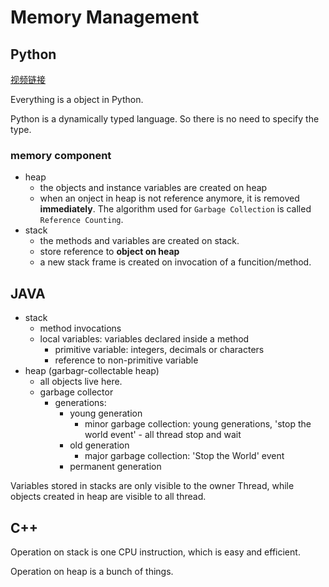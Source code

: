 Memory Management
=================

Python
------
[视频链接](https://www.youtube.com/watch?v=arxWaw-E8QQ)

Everything is a object in Python.

Python is a dynamically typed language. So there is no need to specify the type.

### memory component

+ heap
    + the objects and instance variables are created on heap
    + when an onject in heap is not reference anymore, 
        it is removed __immediately__.
        The algorithm used for `Garbage Collection` is called
        `Reference Counting`.
+ stack
    + the methods and variables are created on stack.
    + store reference to __object on heap__
    + a new stack frame is created on invocation of a funcition/method.


JAVA
----

+ stack
    + method invocations
    + local variables: variables declared inside a method
        + primitive variable: integers, decimals or characters
        + reference to non-primitive variable
+ heap (garbagr-collectable heap)
    + all objects live here.
    + garbage collector
        + generations: 
            + young generation
                + minor garbage collection: young generations, 
                'stop the world event' - all thread stop and wait
            + old generation
                + major garbage collection: 'Stop the World' event
            + permanent generation
        
Variables stored in stacks are only visible to the owner Thread,
while objects created in heap are visible to all thread.

C++
---
Operation on stack is one CPU instruction, which is easy and efficient.

Operation on heap is a bunch of things.
